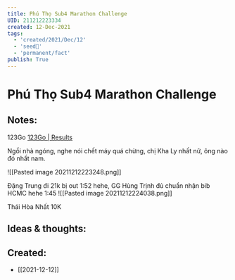 ```yaml
---
title: Phú Thọ Sub4 Marathon Challenge
UID: 211212223334
created: 12-Dec-2021
tags:
  - 'created/2021/Dec/12'
  - 'seed🥜'
  - 'permanent/fact'
publish: True
---
```

# Phú Thọ Sub4 Marathon Challenge

## Notes:

123Go [123Go | Results](https://livescore.123go.vn/2021-ptrsub4marathonchallengev3)

Ngồi nhà ngóng, nghe nói chết máy quá chừng, chị Kha Ly nhất nữ, ông nào đó nhất nam.

![[Pasted image 20211212223248.png]]

Đặng Trung đi 21k bị out 1:52 hehe, GG Hùng Trịnh đủ chuẩn nhận bib HCMC hehe 1:45
![[Pasted image 20211212224038.png]]

Thái Hòa Nhất 10K
## Ideas & thoughts:



## Created:
- [[2021-12-12]]
